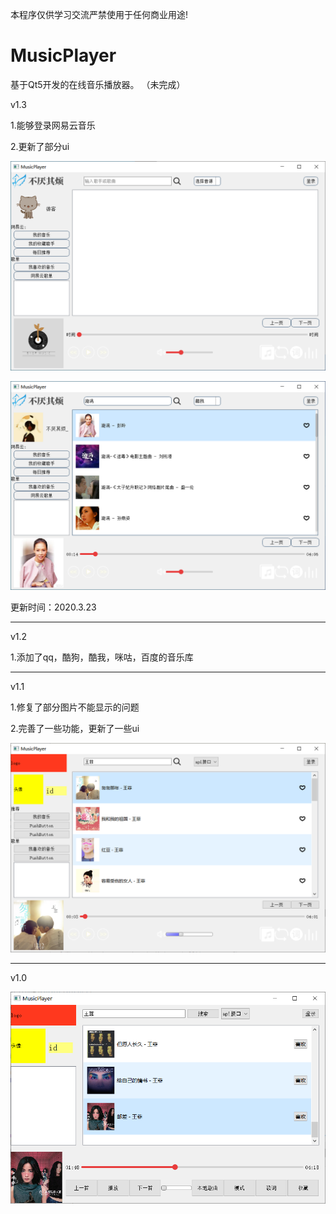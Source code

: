 本程序仅供学习交流严禁使用于任何商业用途!
# MusicPlayer
基于Qt5开发的在线音乐播放器。 （未完成）

v1.3

1.能够登录网易云音乐

2.更新了部分ui

![image](https://github.com/buyanqifan/MusicPlayer/blob/master/image/pic/picv1.3.png)

![image](https://github.com/buyanqifan/MusicPlayer/blob/master/image/pic/picv1.3log.png)

更新时间：2020.3.23

--------------------------------------------------------------------

v1.2

1.添加了qq，酷狗，酷我，咪咕，百度的音乐库

--------------------------------------------------------------------

v1.1

1.修复了部分图片不能显示的问题

2.完善了一些功能，更新了一些ui

![image](https://github.com/buyanqifan/MusicPlayer/blob/master/image/pic/picv1.1.png)

--------------------------------------------------------------------

v1.0

![image](https://github.com/buyanqifan/MusicPlayer/blob/master/image/pic/picv1.0.png)
